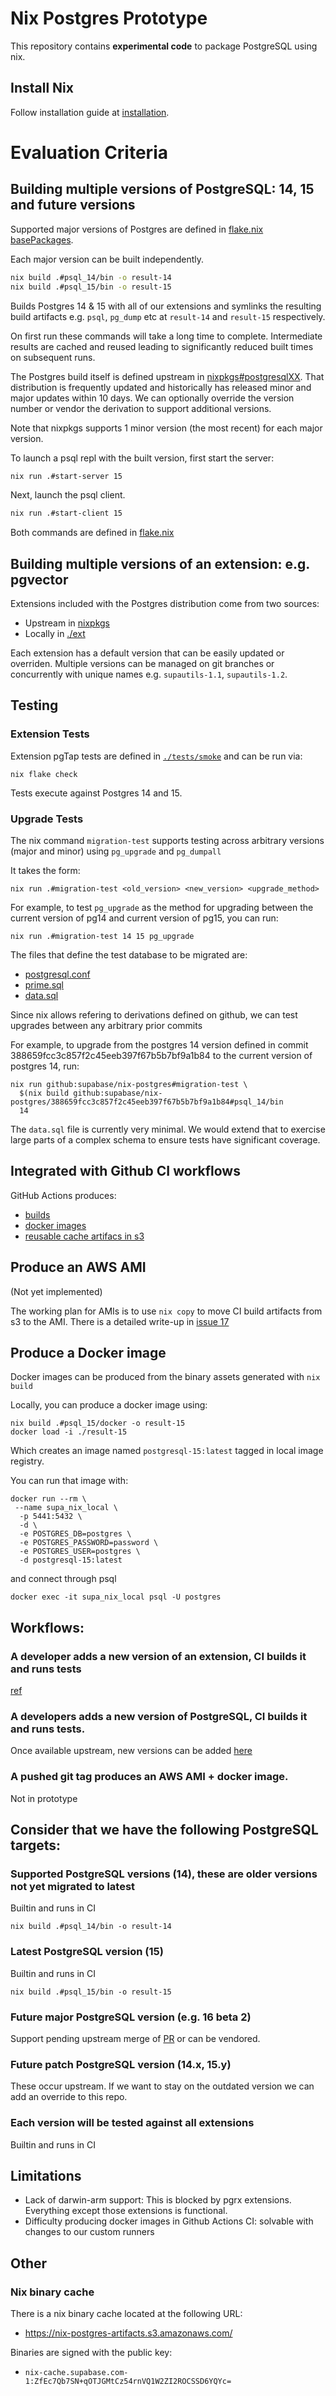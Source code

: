 # Nix Postgres Prototype

This repository contains **experimental code** to package PostgreSQL using nix.

## Install Nix
Follow installation guide at [installation](./docs/start-here.md).

# Evaluation Criteria

## Building multiple versions of PostgreSQL: 14, 15 and future versions

Supported major versions of Postgres are defined in [flake.nix basePackages](https://github.com/supabase/nix-postgres/blob/648e31bc7b629c6644b07ad378d04d3334403d78/flake.nix#L245-L246).

Each major version can be built independently.
```bash
nix build .#psql_14/bin -o result-14
nix build .#psql_15/bin -o result-15
```

Builds Postgres 14 & 15 with all of our extensions and symlinks the resulting build artifacts e.g. `psql`, `pg_dump` etc at `result-14` and `result-15` respectively.


On first run these commands will take a long time to complete. Intermediate results are cached and reused leading to significantly reduced built times on subsequent runs.

The Postgres build itself is defined upstream in [nixpkgs#postgresqlXX](https://github.com/NixOS/nixpkgs/blob/master/pkgs/servers/sql/postgresql/default.nix). That distribution is frequently updated and historically has released minor and major updates within 10 days. We can optionally override the version number or vendor the derivation to support additional versions.

Note that nixpkgs supports 1 minor version (the most recent) for each major version.


To launch a psql repl with the built version, first start the server:

```bash
nix run .#start-server 15
```
Next, launch the psql client.

```bash
nix run .#start-client 15
```

Both commands are defined in [flake.nix](./flake.nix)

## Building multiple versions of an extension: e.g. pgvector

Extensions included with the Postgres distribution come from two sources:

- Upstream in [nixpkgs](https://github.com/NixOS/nixpkgs/tree/a996f7185eaaa8ae261adbc6b772761d62869796/pkgs/servers/sql/postgresql/ext)
- Locally in [./ext](./ext)

Each extension has a default version that can be easily updated or overriden. Multiple versions can be managed on git branches or concurrently with unique names e.g. `supautils-1.1`, `supautils-1.2`.

## Testing

### Extension Tests

Extension pgTap tests are defined in [`./tests/smoke`](./tests/smoke) and can be run via:

```
nix flake check
```

Tests execute against Postgres 14 and 15.

### Upgrade Tests

The nix command `migration-test` supports testing across arbitrary versions (major and minor) using `pg_upgrade` and `pg_dumpall`

It takes the form:
```
nix run .#migration-test <old_version> <new_version> <upgrade_method>
```

For example, to test `pg_upgrade` as the method for upgrading between the current version of pg14 and current version of pg15, you can run:

```
nix run .#migration-test 14 15 pg_upgrade
```

The files that define the test database to be migrated are:

- [postgresql.conf](./tests/postgresql.conf)
- [prime.sql](./tests/prime.sql)
- [data.sql](./tests/migrations/data.sql)

Since nix allows refering to derivations defined on github, we can test upgrades between any arbitrary prior commits

For example, to upgrade from the postgres 14 version defined in commit 388659fcc3c857f2c45eeb397f67b5b7bf9a1b84 to the current version of postgres 14, run:
```
nix run github:supabase/nix-postgres#migration-test \
  $(nix build github:supabase/nix-postgres/388659fcc3c857f2c45eeb397f67b5b7bf9a1b84#psql_14/bin
  14
```

The `data.sql` file is currently very minimal. We would extend that to exercise large parts of a complex schema to ensure tests have significant coverage.


## Integrated with Github CI workflows

GitHub Actions produces:
- [builds](https://github.com/supabase/nix-postgres/blob/main/.github/workflows/nix-build.yml)
- [docker images](https://github.com/supabase/nix-postgres/blob/main/.github/workflows/docker.yml)
- [reusable cache artifacs in s3](https://github.com/supabase/nix-postgres/blob/main/.github/workflows/cache-upload.yml)

## Produce an AWS AMI

(Not yet implemented)

The working plan for AMIs is to use `nix copy` to move CI build artifacts from s3 to the AMI. There is a detailed write-up in [issue 17](https://github.com/supabase/nix-postgres/issues/17)


## Produce a Docker image

Docker images can be produced from the binary assets generated with `nix build`

Locally, you can produce a docker image using:

```shell
nix build .#psql_15/docker -o result-15
docker load -i ./result-15
```

Which creates an image named `postgresql-15:latest` tagged in local image
registry.

You can run that image with:

```shell
docker run --rm \
 --name supa_nix_local \
  -p 5441:5432 \
  -d \
  -e POSTGRES_DB=postgres \
  -e POSTGRES_PASSWORD=password \
  -e POSTGRES_USER=postgres \
  -d postgresql-15:latest 
```

and connect through psql 
```shell
docker exec -it supa_nix_local psql -U postgres
```


## Workflows:

### A developer adds a new version of an extension, CI builds it and runs tests

[ref](https://github.com/supabase/nix-postgres/pull/16/files)

### A developers adds a new version of PostgreSQL, CI builds it and runs tests.

Once available upstream, new versions can be added [here](https://github.com/supabase/nix-postgres/blob/648e31bc7b629c6644b07ad378d04d3334403d78/flake.nix#L245-L246)

### A pushed git tag produces an AWS AMI + docker image.

Not in prototype

## Consider that we have the following PostgreSQL targets:

### Supported PostgreSQL versions (14), these are older versions not yet migrated to latest

Builtin and runs in CI

```shell
nix build .#psql_14/bin -o result-14
```

### Latest PostgreSQL version (15)

Builtin and runs in CI

```shell
nix build .#psql_15/bin -o result-15
```

### Future major PostgreSQL version (e.g. 16 beta 2)

Support pending upstream merge of [PR](https://github.com/NixOS/nixpkgs/pull/249030) or can be vendored.

### Future patch PostgreSQL version (14.x, 15.y)

These occur upstream. If we want to stay on the outdated version we can add an override to this repo.

### Each version will be tested against all extensions

Builtin and runs in CI

## Limitations

- Lack of darwin-arm support: This is blocked by pgrx extensions. Everything except those extensions is functional.
- Difficulty producing docker images in Github Actions CI: solvable with changes to our custom runners



## Other

### Nix binary cache

There is a nix binary cache located at the following URL:

- https://nix-postgres-artifacts.s3.amazonaws.com/

Binaries are signed with the public key:

- `nix-cache.supabase.com-1:ZfEc7Qb7SN+qOTJGMtCz54rnVQ1W2ZI2ROCSSD6YQYc=`
